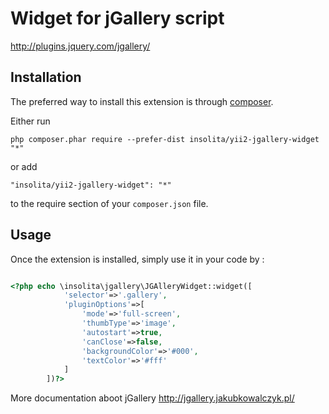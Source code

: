 Widget for jGallery script
==========================
http://plugins.jquery.com/jgallery/

Installation
------------

The preferred way to install this extension is through [composer](http://getcomposer.org/download/).

Either run

```
php composer.phar require --prefer-dist insolita/yii2-jgallery-widget "*"
```

or add

```
"insolita/yii2-jgallery-widget": "*"
```

to the require section of your `composer.json` file.


Usage
-----

Once the extension is installed, simply use it in your code by  :

```php

<?php echo \insolita\jgallery\JGAlleryWidget::widget([
            'selector'=>'.gallery',
            'pluginOptions'=>[
                'mode'=>'full-screen',
                'thumbType'=>'image',
                'autostart'=>true,
                'canClose'=>false,
                'backgroundColor'=>'#000',
                'textColor'=>'#fff'
            ]
        ])?>

```

More documentation aboot jGallery http://jgallery.jakubkowalczyk.pl/